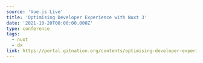 ```yaml
---
source: 'Vue.js Live'
title: 'Optimising Developer Experience with Nuxt 3'
date: '2021-10-20T00:00:00.000Z'
type: conference
tags:
  - nuxt
  - dx
link: https://portal.gitnation.org/contents/optimising-developer-experience-with-nuxt-3
---
```

